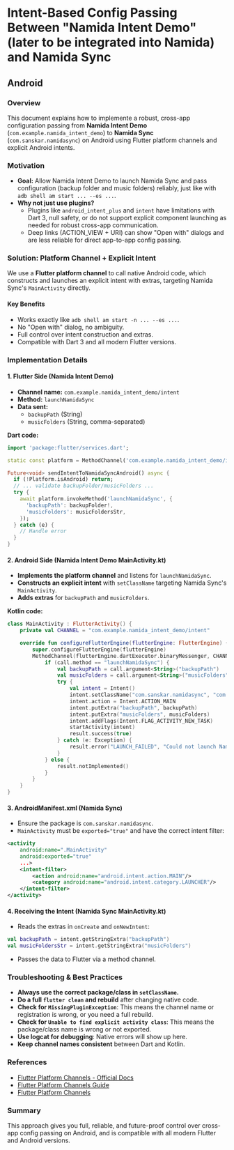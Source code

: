 # Intent-Based Config Passing Between "Namida Intent Demo" (later to be integrated into Namida) and Namida Sync 

## Android

### Overview
This document explains how to implemente a robust, cross-app configuration passing from **Namida Intent Demo** (`com.example.namida_intent_demo`) to **Namida Sync** (`com.sanskar.namidasync`) on Android using Flutter platform channels and explicit Android intents.

### Motivation
- **Goal:** Allow Namida Intent Demo to launch Namida Sync and pass configuration (backup folder and music folders) reliably, just like with `adb shell am start ... --es ...`.
- **Why not just use plugins?**
  - Plugins like `android_intent_plus` and `intent` have limitations with Dart 3, null safety, or do not support explicit component launching as needed for robust cross-app communication.
  - Deep links (ACTION_VIEW + URI) can show "Open with" dialogs and are less reliable for direct app-to-app config passing.

### Solution: Platform Channel + Explicit Intent
We use a **Flutter platform channel** to call native Android code, which constructs and launches an explicit intent with extras, targeting Namida Sync's `MainActivity` directly.

#### **Key Benefits**
- Works exactly like `adb shell am start -n ... --es ...`.
- No "Open with" dialog, no ambiguity.
- Full control over intent construction and extras.
- Compatible with Dart 3 and all modern Flutter versions.

### Implementation Details

#### 1. **Flutter Side (Namida Intent Demo)**
- **Channel name:** `com.example.namida_intent_demo/intent`
- **Method:** `launchNamidaSync`
- **Data sent:**
  - `backupPath` (String)
  - `musicFolders` (String, comma-separated)

**Dart code:**
```dart
import 'package:flutter/services.dart';

static const platform = MethodChannel('com.example.namida_intent_demo/intent');

Future<void> sendIntentToNamidaSyncAndroid() async {
  if (!Platform.isAndroid) return;
  // ... validate backupFolder/musicFolders ...
  try {
    await platform.invokeMethod('launchNamidaSync', {
      'backupPath': backupFolder!,
      'musicFolders': musicFoldersStr,
    });
  } catch (e) {
    // Handle error
  }
}
```

#### 2. **Android Side (Namida Intent Demo MainActivity.kt)**
- **Implements the platform channel** and listens for `launchNamidaSync`.
- **Constructs an explicit intent** with `setClassName` targeting Namida Sync's `MainActivity`.
- **Adds extras** for `backupPath` and `musicFolders`.

**Kotlin code:**
```kotlin
class MainActivity : FlutterActivity() {
    private val CHANNEL = "com.example.namida_intent_demo/intent"

    override fun configureFlutterEngine(flutterEngine: FlutterEngine) {
        super.configureFlutterEngine(flutterEngine)
        MethodChannel(flutterEngine.dartExecutor.binaryMessenger, CHANNEL).setMethodCallHandler { call, result ->
            if (call.method == "launchNamidaSync") {
                val backupPath = call.argument<String>("backupPath")
                val musicFolders = call.argument<String>("musicFolders")
                try {
                    val intent = Intent()
                    intent.setClassName("com.sanskar.namidasync", "com.sanskar.namidasync.MainActivity")
                    intent.action = Intent.ACTION_MAIN
                    intent.putExtra("backupPath", backupPath)
                    intent.putExtra("musicFolders", musicFolders)
                    intent.addFlags(Intent.FLAG_ACTIVITY_NEW_TASK)
                    startActivity(intent)
                    result.success(true)
                } catch (e: Exception) {
                    result.error("LAUNCH_FAILED", "Could not launch Namida Sync: ${e.message}", null)
                }
            } else {
                result.notImplemented()
            }
        }
    }
}
```

#### 3. **AndroidManifest.xml (Namida Sync)**
- Ensure the package is `com.sanskar.namidasync`.
- `MainActivity` must be `exported="true"` and have the correct intent filter:
```xml
<activity
    android:name=".MainActivity"
    android:exported="true"
    ...>
    <intent-filter>
        <action android:name="android.intent.action.MAIN"/>
        <category android:name="android.intent.category.LAUNCHER"/>
    </intent-filter>
</activity>
```

#### 4. **Receiving the Intent (Namida Sync MainActivity.kt)**
- Reads the extras in `onCreate` and `onNewIntent`:
```kotlin
val backupPath = intent.getStringExtra("backupPath")
val musicFoldersStr = intent.getStringExtra("musicFolders")
```
- Passes the data to Flutter via a method channel.

### Troubleshooting & Best Practices
- **Always use the correct package/class in `setClassName`.**
- **Do a full `flutter clean` and rebuild** after changing native code.
- **Check for `MissingPluginException`**: This means the channel name or registration is wrong, or you need a full rebuild.
- **Check for `Unable to find explicit activity class`**: This means the package/class name is wrong or not exported.
- **Use logcat for debugging**: Native errors will show up here.
- **Keep channel names consistent** between Dart and Kotlin.

### References
- [Flutter Platform Channels - Official Docs](https://docs.flutter.dev/platform-integration/platform-channels)
- [Flutter Platform Channels Guide](https://decode.agency/article/flutter-platform-channels-guide/)
- [Flutter Platform Channels](https://medium.com/codingmountain-blog/flutter-platform-channels-6e78c2fc75dc)

### Summary
This approach gives you full, reliable, and future-proof control over cross-app config passing on Android, and is compatible with all modern Flutter and Android versions. 